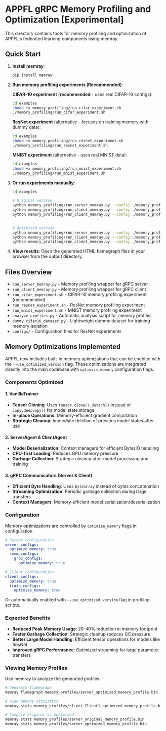 # APPFL gRPC Memory Profiling and Optimization [Experimental]

This directory contains tools for memory profiling and optimization of APPFL's federated learning components using memray.

## Quick Start

1. **Install memray**:
   ```bash
   pip install memray
   ```

2. **Run memory profiling experiments (Recommended)**:
   
   **CIFAR-10 experiment** (**recommended** - uses real CIFAR-10 configs):
   ```bash
   cd examples
   chmod +x memory_profiling/run_cifar_experiment.sh
   ./memory_profiling/run_cifar_experiment.sh
   ```
   
   **ResNet experiment** (alternative - focuses on training memory with dummy data):
   ```bash
   cd examples
   chmod +x memory_profiling/run_resnet_experiment.sh
   ./memory_profiling/run_resnet_experiment.sh
   ```
   
   **MNIST experiment** (alternative - uses real MNIST data):
   ```bash
   cd examples
   chmod +x memory_profiling/run_mnist_experiment.sh
   ./memory_profiling/run_mnist_experiment.sh
   ```

3. **Or run experiments manually**:
   ```bash
   cd examples
   
   # Original version
   python memory_profiling/run_server_memray.py --config ./memory_profiling/configs/server_resnet_dummy.yaml &
   python memory_profiling/run_client_memray.py --config ./memory_profiling/configs/client_1_resnet_dummy.yaml &
   python memory_profiling/run_client_memray.py --config ./memory_profiling/configs/client_2_resnet_dummy.yaml
    
   
   # Optimized version
   python memory_profiling/run_server_memray.py --config ./memory_profiling/configs/server_resnet_dummy.yaml --use_optimized_version &
   python memory_profiling/run_client_memray.py --config ./memory_profiling/configs/client_1_resnet_dummy.yaml --use_optimized_version &
   python memory_profiling/run_client_memray.py --config ./memory_profiling/configs/client_2_resnet_dummy.yaml --use_optimized_version
   ```

4. **View results**: Open the generated HTML flamegraph files in your browser from the output directory.

## Files Overview

- `run_server_memray.py` - Memory profiling wrapper for gRPC server
- `run_client_memray.py` - Memory profiling wrapper for gRPC client  
- `run_cifar_experiment.sh` - CIFAR-10 memory profiling experiment (recommended)
- `run_resnet_experiment.sh` - ResNet memory profiling experiment
- `run_mnist_experiment.sh` - MNIST memory profiling experiment
- `analyze_profiles.py` - Automatic analysis script for memory profiles
- `dummy_cifar10_dataset.py` - Lightweight dummy dataset for training memory isolation
- `configs/` - Configuration files for ResNet experiments

## Memory Optimizations Implemented

APPFL now includes built-in memory optimizations that can be enabled with the `--use_optimized_version` flag. These optimizations are integrated directly into the main codebase with `optimize_memory` configuration flags.

### Components Optimized

#### 1. VanillaTrainer
- **Tensor Cloning**: Uses `tensor.clone().detach()` instead of `copy.deepcopy()` for model state storage
- **In-place Operations**: Memory-efficient gradient computation
- **Strategic Cleanup**: Immediate deletion of previous model states after use

#### 2. ServerAgent & ClientAgent
- **Model Deserialization**: Context managers for efficient BytesIO handling
- **CPU-first Loading**: Reduces GPU memory pressure
- **Garbage Collection**: Strategic cleanup after model processing and training

#### 3. gRPC Communicators (Server & Client)
- **Efficient Byte Handling**: Uses `bytearray` instead of bytes concatenation
- **Streaming Optimization**: Periodic garbage collection during large transfers
- **Context Managers**: Memory-efficient model serialization/deserialization

### Configuration

Memory optimizations are controlled by `optimize_memory` flags in configuration:

```yaml
# Server configuration
server_configs:
  optimize_memory: true
  comm_configs:
    grpc_configs:
      optimize_memory: true

# Client configuration  
client_configs:
  optimize_memory: true
  train_configs:
    optimize_memory: true
```

Or automatically enabled with `--use_optimized_version` flag in profiling scripts.

### Expected Benefits

- **Reduced Peak Memory Usage**: 20-40% reduction in memory footprint
- **Faster Garbage Collection**: Strategic cleanup reduces GC pressure
- **Better Large Model Handling**: Efficient tensor operations for models like ResNet
- **Improved gRPC Performance**: Optimized streaming for large parameter transfers

### Viewing Memory Profiles

Use memray to analyze the generated profiles:

```bash
# Generate flamegraph
memray flamegraph memory_profiles/server_optimized_memory_profile.bin

# View memory statistics  
memray stats memory_profiles/client_Client1_optimized_memory_profile.bin

# Compare original vs optimized
memray stats memory_profiles/server_original_memory_profile.bin
memray stats memory_profiles/server_optimized_memory_profile.bin
```